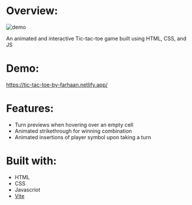 # Overview:
![demo](https://github.com/farhaan-mukarram/tic-tac-toe-js/assets/45497935/a4826c54-cc6b-4569-a3cc-b7f0520ce6fc)

An animated and interactive Tic-tac-toe game built using HTML, CSS, and JS

# Demo:
https://tic-tac-toe-by-farhaan.netlify.app/

# Features:
- Turn previews when hovering over an empty cell
- Animated strikethrough for winning combination
- Animated insertions of player symbol upon taking a turn

# Built with:
- HTML
- CSS
- Javascriot
- [Vite](https://vitejs.dev/)
